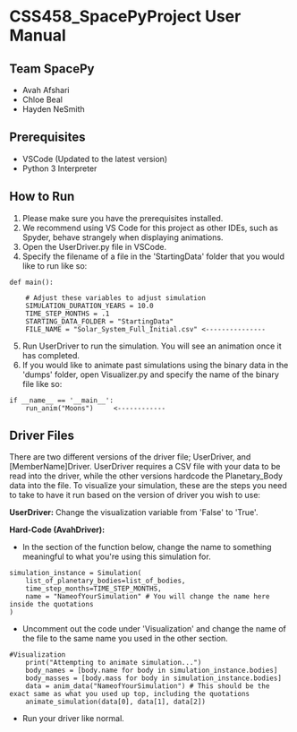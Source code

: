# CSS458_SpacePyProject User Manual

## Team SpacePy
- Avah Afshari
- Chloe Beal
- Hayden NeSmith

## Prerequisites
* VSCode (Updated to the latest version)
* Python 3 Interpreter

## How to Run
1. Please make sure you have the prerequisites installed.
2. We recommend using VS Code for this project as other IDEs, such as Spyder, behave strangely when displaying animations.
3. Open the UserDriver.py file in VSCode.
4. Specify the filename of a file in the 'StartingData' folder that you would like to run like so:
```
def main():

    # Adjust these variables to adjust simulation
    SIMULATION_DURATION_YEARS = 10.0
    TIME_STEP_MONTHS = .1
    STARTING_DATA_FOLDER = "StartingData"
    FILE_NAME = "Solar_System_Full_Initial.csv" <---------------
```
5. Run UserDriver to run the simulation. You will see an animation once it has completed.
6. If you would like to animate past simulations using the binary data in the 'dumps' folder, open Visualizer.py and specify the name of the binary file like so:
```
if __name__ == '__main__':
    run_anim("Moons")     <------------
```

## Driver Files
There are two different versions of the driver file; UserDriver, and [MemberName]Driver. UserDriver requires a CSV file with your data to be read into the driver, while the other versions hardcode the Planetary_Body data into the file. To visualize your simulation, these are the steps you need to take to have it run based on the version of driver you wish to use:

**UserDriver:** 
Change the visualization variable from 'False' to 'True'. 

**Hard-Code (AvahDriver):** 
* In the section of the function below, change the name to something meaningful to what you're using this simulation for. 
```
simulation_instance = Simulation(
    list_of_planetary_bodies=list_of_bodies,
    time_step_months=TIME_STEP_MONTHS,
    name = "NameofYourSimulation" # You will change the name here inside the quotations
)
```
* Uncomment out the code under 'Visualization' and change the name of the file to the same name you used in the other section. 
```
#Visualization
    print("Attempting to animate simulation...")
    body_names = [body.name for body in simulation_instance.bodies]
    body_masses = [body.mass for body in simulation_instance.bodies]
    data = anim_data("NameofYourSimulation") # This should be the exact same as what you used up top, including the quotations
    animate_simulation(data[0], data[1], data[2])
```
* Run your driver like normal.

